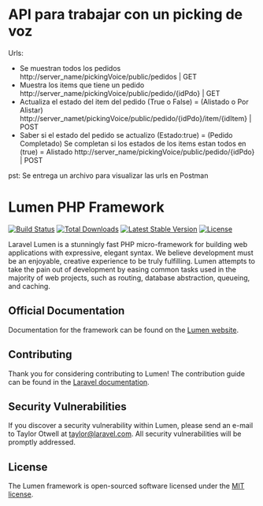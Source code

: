 # API para trabajar con un picking de voz
Urls:
- Se muestran todos los pedidos 
http://server_name/pickingVoice/public/pedidos  | GET
- Muestra los items que tiene un pedido 
http://server_name/pickingVoice/public/pedido/{idPdo}  | GET
- Actualiza el estado del item del pedido (True o False) = (Alistado o Por Alistar)
http://server_namet/pickingVoice/public/pedido/{idPdo}/item/{idItem} | POST
- Saber si el estado del pedido se actualizo (Estado:true) = (Pedido Completado) Se completan si los estados de los items estan todos en (true) = Alistado
http://server_name/pickingVoice/public/pedido/{idPdo} | POST

pst: Se entrega un archivo para visualizar las urls en Postman

# Lumen PHP Framework

[![Build Status](https://travis-ci.org/laravel/lumen-framework.svg)](https://travis-ci.org/laravel/lumen-framework)
[![Total Downloads](https://img.shields.io/packagist/dt/laravel/framework)](https://packagist.org/packages/laravel/lumen-framework)
[![Latest Stable Version](https://img.shields.io/packagist/v/laravel/framework)](https://packagist.org/packages/laravel/lumen-framework)
[![License](https://img.shields.io/packagist/l/laravel/framework)](https://packagist.org/packages/laravel/lumen-framework)

Laravel Lumen is a stunningly fast PHP micro-framework for building web applications with expressive, elegant syntax. We believe development must be an enjoyable, creative experience to be truly fulfilling. Lumen attempts to take the pain out of development by easing common tasks used in the majority of web projects, such as routing, database abstraction, queueing, and caching.

## Official Documentation

Documentation for the framework can be found on the [Lumen website](https://lumen.laravel.com/docs).

## Contributing

Thank you for considering contributing to Lumen! The contribution guide can be found in the [Laravel documentation](https://laravel.com/docs/contributions).

## Security Vulnerabilities

If you discover a security vulnerability within Lumen, please send an e-mail to Taylor Otwell at taylor@laravel.com. All security vulnerabilities will be promptly addressed.

## License

The Lumen framework is open-sourced software licensed under the [MIT license](https://opensource.org/licenses/MIT).
